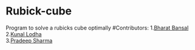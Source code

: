 # Rubick-cube
Program to solve a rubicks cube optimally
#Contributors:
1.<a href= "https://github.com/Bharat-mtr" >Bharat Bansal</a><br>
2.<a href= "https://github.com/kunal646">Kunal Lodha</a><br>
3.<a href="https://github.com/pradeepsh2203" >Pradeep Sharma</a><br>
